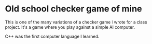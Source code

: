 # Old school checker game of mine
This is one of the many variations of a checker game I wrote for a class project.
It's a game where you play against a simple AI computer.

C++ was the first computer language I learned.
